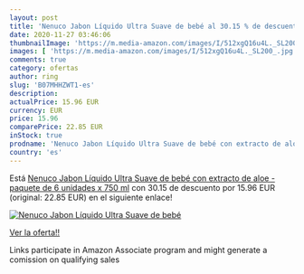 ```yaml
---
layout: post
title: 'Nenuco Jabon Líquido Ultra Suave de bebé al 30.15 % de descuento'
date: 2020-11-27 03:46:06
thumbnailImage: 'https://m.media-amazon.com/images/I/512xgQ16u4L._SL200_.jpg'
images: [ 'https://m.media-amazon.com/images/I/512xgQ16u4L._SL200_.jpg' ]
comments: true
category: ofertas
author: ring
slug: 'B07MHHZWT1-es'
description:
actualPrice: 15.96 EUR
currency: EUR
price: 15.96
comparePrice: 22.85 EUR
inStock: true
prodname: 'Nenuco Jabon Líquido Ultra Suave de bebé con extracto de aloe - paquete de 6 unidades x 750 ml'
country: 'es'
---
```


Está [Nenuco Jabon Líquido Ultra Suave de bebé con extracto de aloe - paquete de 6 unidades x 750 ml](https://www.amazon.es/dp/B07MHHZWT1/?tag=tolees-21) con 30.15 de descuento por 15.96 EUR (original: 22.85 EUR) en el siguiente enlace!

[![Nenuco Jabon Líquido Ultra Suave de bebé](https://m.media-amazon.com/images/I/512xgQ16u4L._SL200_.jpg)](https://www.amazon.es/dp/B07MHHZWT1/?tag=tolees-21)

[Ver la oferta!!](https://www.amazon.es/dp/B07MHHZWT1/?tag=tolees-21)

Links participate in Amazon Associate program and might generate a comission on qualifying sales


